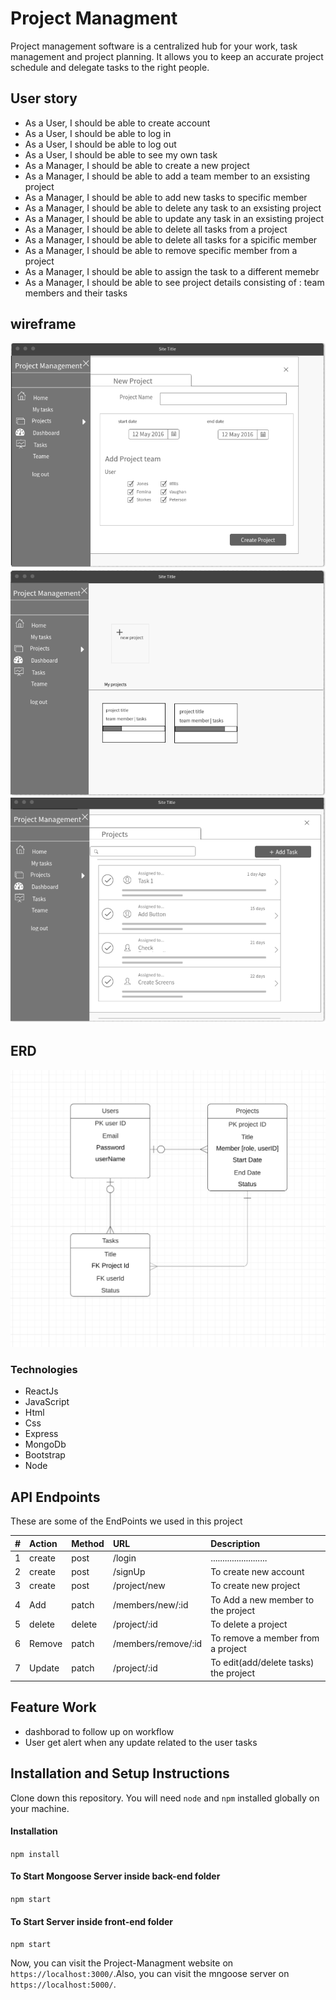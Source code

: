 # Project Managment
Project management software is a centralized hub for your work, task management and project planning. 
It allows you to keep an accurate project schedule and delegate tasks to the right people.


## User story
- As a User, I should be able to create account
- As a User, I should be able to log in
- As a User, I should be able to log out
- As a User, I should be able to see my own task
- As a Manager, I should be able to create a new project
- As a Manager, I should be able to add a team member to an exsisting project
- As a Manager, I should be able to add new tasks to specific member
- As a Manager, I should be able to delete any task to an exsisting project
- As a Manager, I should be able to update any task in an exsisting project
- As a Manager, I should be able to delete all tasks from a project
- As a Manager, I should be able to delete all tasks for a spicific member
- As a Manager, I should be able to remove specific member from a project
- As a Manager, I should be able to assign the task to a different memebr
- As a Manager, I should be able to see project details consisting of : team members and their tasks

## wireframe
![image](imgs/addProject.png)
![image](imgs/Home.png)
![image](imgs/tasks.png)

## ERD
![image](imgs/ERD.png)

### Technologies
- ReactJs
- JavaScript 
- Html
- Css
- Express
- MongoDb
- Bootstrap
- Node

## API Endpoints
These are some of the EndPoints we used in this project

| #  |  Action  |  Method |  URL  |  Description  |
| :------------ | :------------ | :------------ | :------------ | :------------ |
|  1|  create |post  |   /login |  ........................|
|   2|  create | post  |/signUp   | To create new account|
|   3|   create |post  |/project/new   | To create new project |
|   4|   Add | patch  | /members/new/:id  |To Add a new member to the project |
|   5|   delete | delete  |  /project/:id | To delete a project|
|   6|   Remove |patch   |/members/remove/:id   | To remove a member from a project|
|   7|    Update|patch   |/project/:id   |To edit(add/delete tasks) the project |


## Feature Work
- dashborad to follow up on workflow
- User get alert when any update related to the user tasks
## Installation and Setup Instructions
Clone down this repository. You will need `node` and `npm` installed globally on your machine.

#### Installation
`npm install`

#### To Start Mongoose Server inside back-end folder
`npm start`

#### To Start Server inside front-end folder
`npm start`

Now, you can visit the Project-Managment website on `https://localhost:3000/`.Also, you can visit the mngoose server on `https://localhost:5000/`.

